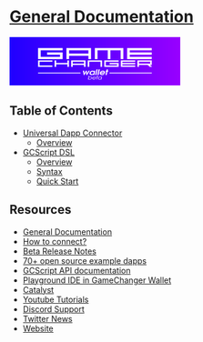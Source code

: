 # [General Documentation](README.md)

[![GameChanger Wallet v2 Beta](../gcw-logo-300x85.png)](https://beta-wallet.gamechanger.finance)

## Table of Contents 
- [Universal Dapp Connector](universal-dapp-connector/README.md)
    - [Overview](universal-dapp-connector/overview.md)
- [GCScript DSL](gcscript/README.md)
    - [Overview](gcscript/overview.md)
    - [Syntax](gcscript/syntax.md)
    - [Quick Start](gcscript/quick-start.md)
<!--
- [GCScript on Steroids: with Inline Scripting Language (ISL)](gcscript/ISL/README.md)
        - [Overview](gcscript/ISL/overview.md)
        - [Syntax](gcscript/ISL/syntax.md)
        - [GCScript with ISL](gcscript/ISL/integration.md)
- [Cardano Transactions](transactions/README.md)
    - [Overview](Overview/overview.md)
    - [Basic](transactions/basic.md)
    - [Advanced](transactions/advanced.md)
- [Cardano Workspaces](workspaces/README.md)
    - [Overview](workspaces/overview.md)
    - [Personal Account Wallets](workspaces/accounts.md)
    - [Multisig Wallets](workspaces/multisigs.md) 
    
-->



## Resources
- [General Documentation](README.md)
- [How to connect?](https://www.npmjs.com/package/@gamechanger-finance/gc)
- [Beta Release Notes](../RELEASE.md)
- [70+ open source example dapps](../examples/README.md)
- [GCScript API documentation](https://beta-wallet.gamechanger.finance/doc/api/v2/api.html)
- [Playground IDE in GameChanger Wallet ](https://beta-wallet.gamechanger.finance/playground)
- [Catalyst](catalyst/CATALYST.md)
- [Youtube Tutorials](https://www.youtube.com/@gamechanger.finance)
- [Discord Support](https://discord.gg/vpbfyRaDKG)
- [Twitter News](https://twitter.com/GameChangerOk)
- [Website](https://gamechanger.finance)